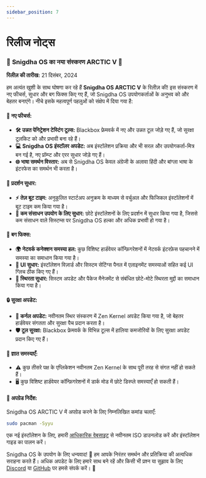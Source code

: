 ```yaml
---
sidebar_position: 7
---
```

# रिलीज नोट्स

### 🥳 **Snigdha OS का नया संस्करण ARCTIC V** 🎉  

**रिलीज़ की तारीख:** 21 दिसंबर, 2024  

हम अत्यंत खुशी के साथ घोषणा कर रहे हैं **Snigdha OS ARCTIC V** के रिलीज़ की! इस संस्करण में नए फीचर्स, सुधार और बग फिक्स किए गए हैं, जो Snigdha OS उपयोगकर्ताओं के अनुभव को और बेहतर बनाएंगे। नीचे इसके महत्वपूर्ण पहलुओं को संक्षेप में दिया गया है:  

#### 🌟 **नए फीचर्स:**  
- **🛠️ उन्नत पेनिट्रेशन टेस्टिंग टूल्स:** Blackbox फ्रेमवर्क में नए और उन्नत टूल जोड़े गए हैं, जो सुरक्षा टूलकिट को और प्रभावी बना रहे हैं।  
- **💻 Snigdha OS इंस्टॉलर अपडेट:** अब इंस्टॉलेशन प्रक्रिया और भी सरल और उपयोगकर्ता-मित्र बन गई है, नए प्रॉम्प्ट और एरर सुधार जोड़े गए हैं।  
- **🌐 भाषा समर्थन विस्तार:** अब से Snigdha OS केवल अंग्रेजी के अलावा हिंदी और बांग्ला भाषा के इंटरफेस का समर्थन भी करता है।  

#### 🚀 **प्रदर्शन सुधार:**  
- **⚡ तेज़ बूट टाइम:** अनुकूलित स्टार्टअप अनुक्रम के माध्यम से वर्चुअल और फिजिकल इंस्टॉलेशनों में बूट टाइम कम किया गया है।  
- **🧹 कम संसाधन उपयोग के लिए सुधार:** छोटे इंस्टॉलेशनों के लिए प्रदर्शन में सुधार किया गया है, जिससे कम संसाधन वाले सिस्टम्स पर Snigdha OS हल्का और अधिक प्रभावी हो गया है।  

#### 🐞 **बग फिक्स:**  
- **🌍 नेटवर्क कनेक्शन समस्या हल:** कुछ विशिष्ट हार्डवेयर कॉन्फ़िगरेशनों में नेटवर्क इंटरफ़ेस पहचानने में समस्या का समाधान किया गया है।  
- **🎨 UI सुधार:** इंस्टॉलेशन विज़ार्ड और सिस्टम सेटिंग्स पैनल में एलाइनमेंट समस्याओं सहित कई UI ग्लिच ठीक किए गए हैं।  
- **💪 स्थिरता सुधार:** सिस्टम अपडेट और पैकेज मैनेजमेंट से संबंधित छोटे-मोटे स्थिरता मुद्दों का समाधान किया गया है।  

#### 🔒 **सुरक्षा अपडेट:**  
- **🔧 कर्नल अपडेट:** नवीनतम स्थिर संस्करण में Zen Kernel अपडेट किया गया है, जो बेहतर हार्डवेयर संगतता और सुरक्षा पैच प्रदान करता है।  
- **🛡️ टूल सुरक्षा:** Blackbox फ्रेमवर्क के विभिन्न टूल्स में हालिया कमजोरियों के लिए सुरक्षा अपडेट प्रदान किए गए हैं।  

#### 🚨 **ज्ञात समस्याएँ:**  
- ⚠️ कुछ तीसरे पक्ष के एप्लिकेशन नवीनतम Zen Kernel के साथ पूरी तरह से संगत नहीं हो सकते हैं।  
- 🖥️ कुछ विशिष्ट हार्डवेयर कॉन्फ़िगरेशनों में डार्क मोड में छोटे डिस्प्ले समस्याएँ हो सकती हैं।  

#### 🔄 **अपग्रेड निर्देश:**  
Snigdha OS ARCTIC V में अपग्रेड करने के लिए निम्नलिखित कमांड चलाएँ:  

```bash
sudo pacman -Syyu
```  

एक नई इंस्टॉलेशन के लिए, हमारी [आधिकारिक वेबसाइट](https://snigdhaos.org/) से नवीनतम ISO डाउनलोड करें और इंस्टॉलेशन गाइड का पालन करें।  

Snigdha OS के उपयोग के लिए धन्यवाद! 🎉 हम आपके निरंतर समर्थन और प्रतिक्रिया की अत्यधिक सराहना करते हैं। अधिक अपडेट के लिए हमारे साथ बने रहें और किसी भी प्रश्न या सुझाव के लिए [Discord](https://discord.gg/snigdha-os) या [GitHub](https://github.com/Snigdha-OS) पर हमसे संपर्क करें। 🙌